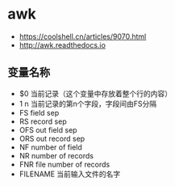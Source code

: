 # awk

- https://coolshell.cn/articles/9070.html
- http://awk.readthedocs.io

## 变量名称

- $0	当前记录（这个变量中存放着整个行的内容）
- $1~$n	当前记录的第n个字段，字段间由FS分隔
- FS	field sep
- RS	record sep
- OFS	out field sep
- ORS	out record sep
- NF	number of field
- NR	number of records
- FNR	file number of records
- FILENAME	当前输入文件的名字
